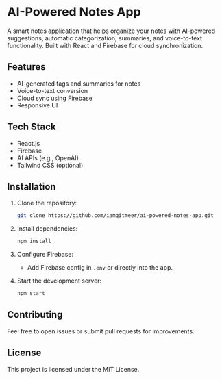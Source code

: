 # AI-Powered Notes App

A smart notes application that helps organize your notes with AI-powered suggestions, automatic categorization, summaries, and voice-to-text functionality. Built with React and Firebase for cloud synchronization.

## Features
- AI-generated tags and summaries for notes
- Voice-to-text conversion
- Cloud sync using Firebase
- Responsive UI

## Tech Stack
- React.js
- Firebase
- AI APIs (e.g., OpenAI)
- Tailwind CSS (optional)

## Installation

1. Clone the repository:
   ```bash
   git clone https://github.com/iamqitmeer/ai-powered-notes-app.git
   ```
2. Install dependencies:
   ```bash
   npm install
   ```

3. Configure Firebase:
   - Add Firebase config in `.env` or directly into the app.

4. Start the development server:
   ```bash
   npm start
   ```

## Contributing
Feel free to open issues or submit pull requests for improvements.

## License
This project is licensed under the MIT License.
